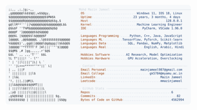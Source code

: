 <picture>
  <source srcset="https://raw.githubusercontent.com/mmazinjameel/mmazinjameel/main/dark_mode.svg?v=1739068954" media="(prefers-color-scheme: dark)">
  <img src="https://raw.githubusercontent.com/mmazinjameel/mmazinjameel/main/light_mode.svg?v=1739068954">
</picture>
